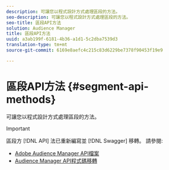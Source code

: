 ```yaml
---
description: 可讓您以程式設計方式處理區段的方法。
seo-description: 可讓您以程式設計方式處理區段的方法。
seo-title: 區段API方法
solution: Audience Manager
title: 區段API方法
uuid: a3ab199f-6181-4b36-a1d1-5c2dba7539d3
translation-type: tm+mt
source-git-commit: 6169e8aefc4c215c83d6229be7378f90453f19e9

---
```



# 區段API方法 {#segment-api-methods}

可讓您以程式設計方式處理區段的方法。

>[!IMPORTANT]
>
>區段方 [!DNL API] 法已重新編寫並 [!DNL Swagger] 移轉。 請參閱:
>
>* [Adobe Audience Manager API檔案](https://bank.demdex.com/portal/swagger/index.html)
>* [Audience Manager API程式碼移轉](../../api/api-swagger-migration.md)